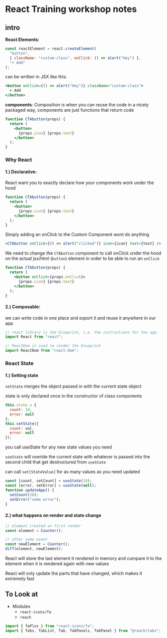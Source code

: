 # React Training workshop notes

## **intro**

**React Elements**:

```js
const reactElement = react.createElement(
  "button",
  { className: "custom-class", onClick: () => alert("Hey") },
  "+ Add"
);
```

can be written in JSX like this:

```jsx
<button onClick={() => alert("Hey")} className="custom-class">
  + Add
</button>
```

**components**:
Composition is when you can reuse the code in a nicely packaged way, components are just functions that return code

```jsx
function CTAbutton(props) {
  return (
    <button>
      {props.icon} {props.text}
    </button>
  );
}
```

### Why React

#### 1.) **Declarative**:

React want you to exactly declare how your components work under the hood

```jsx
function CTAbutton(props) {
  return (
    <button>
      {props.icon} {props.text}
    </button>
  );
}
```

Simply adding an onClick to the Custom Component wont do anything

```jsx
<CTAbutton onClick={() => alert("clicked")} icon={icon} text={text} />
```

We need to change the `CTAbutton` component to call onClick under the hood on the actual jsx/html (`button`) element in order to be able to run an `onClick`

```jsx
function CTAbutton(props) {
  return (
    <button onClick={props.onClick}>
      {props.icon} {props.text}
    </button>
  );
}
```

#### 2.) **Composable**:

we can write code in one place and export it and reuse it anywhere in our app

```js
// react library is the blueprint, i.e. the instructions for the app
import React from "react";

// ReactDom is used to render the blueprint
import ReactDom from "react-dom";
```

### React State

#### 1.) Setting state

`setState` merges the object passed in with the current state object

state is only declared once in the constructor of class components

```jsx
this.state = {
  count: 10,
  error: null
};
this.setState({
  count: val,
  error: null
});
```

you call useState for any new state values you need

`useState` will overide the current state with whatever is passed into the second child that get destructured from `useState`

can call `set[StateValue]` for as many values as you need updated

```jsx
const [count, setCount] = useState(10);
const [error, setError] = useState(null);
function updateApp() {
  setCount(20);
  setError("some error");
}
```

#### 2.) what happens on render and state change

```jsx
// element created on first render
const element = Counter();

// after some event
const newElement = Counter();
diff(element, newElement);
```

React will store the last element it rendered in memory and compare it to the element when it is rendered again with new values

React will only update the parts that have changed, which makes it extremely fast

## To Look at

- Modules
  - `react-icons/fa`
  - `reach`

```js
import { faPlus } from "react-icons/fa";
import { Tabs, TabList, Tab, TabPanels, TabPanel } from "@reach/tabs";
```
